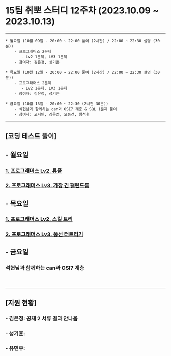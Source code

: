 
# 15팀 취뽀 스터디 12주차 (2023.10.09 ~ 2023.10.13)

---
    * 월요일 (10월 09일 - 20:00 ~ 22:00 풀이 (2시간) / 22:00 ~ 22:30 설명 (30분))
        - 프로그래머스 2문제
           - Lv2 1문제, LV3 1문제
        - 참여자: 김은정, 성기훈

    * 목요일 (10월 12일 - 20:00 ~ 22:00 풀이 (2시간) / 22:00 ~ 22:30 설명 (30분))
        - 프로그래머스 2문제
           - Lv2 1문제, LV3 1문제
        - 참여자: 김은정, 성기훈

    * 금요일 (10월 13일 - 20:00 ~ 22:30 (2시간 30분))
        - 석현님과 함께하는 can과 OSI7 계층 & SQL 1문제 풀이
        - 참여자: 고지민, 김은정, 오동건, 왕석현
---

## [코딩 테스트 풀이]
## - 월요일
### <a href = "https://school.programmers.co.kr/learn/courses/30/lessons/64065"> 1. 프로그래머스 Lv2. 튜플 </a><br>
### <a href = "https://school.programmers.co.kr/learn/courses/30/lessons/12904"> 2. 프로그래머스 Lv3. 가장 긴 팰린드롬 </a><br>

## - 목요일
### <a href = "https://school.programmers.co.kr/learn/courses/30/lessons/138476"> 1. 프로그래머스 Lv2. 스킬 트리 </a><br>
### <a href = "https://school.programmers.co.kr/learn/courses/30/lessons/72414"> 2. 프로그래머스 Lv3. 풍선 터트리기 </a><br>

## - 금요일
### <p> 석현님과 함께하는 can과 OSI7 계층</p><br>

---
## [지원 현황]
### - 김은정: 공채 2 서류 결과 안나옴
### - 성기훈:
### - 유민우: 